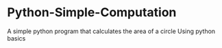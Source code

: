 # Python-Simple-Computation
A simple python program that calculates the area of a circle
Using python basics
